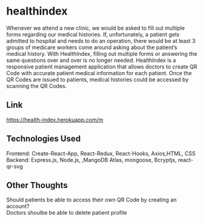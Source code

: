 # healthindex
Whenever we attend a new clinic, we would be asked to fill out multiple forms regarding our medical histories.
If, unfortunately, a patient gets admitted to hospital and needs to do an operation, there would be at least 3 
groups of medicare workers come around asking about the patient’s medical history. With HealthIndex, filling out
multiple forms or answering the same questions over and over is no longer needed. HealthIndex is a responsive 
patient management application that allows doctors to create QR Code with accurate patient medical information 
for each patient. Once the QR Codes are issued to patients, medical histories could be accessed by scanning the QR Codes.

## Link ##
https://health-index.herokuapp.com/m

## Technologies Used  ##
Frontend: Create-React-App, React-Redux, React-Hooks, Axios,HTML, CSS <br/>
Backend: Express.js, Node.js, ,MangoDB Atlas, mongoose, Bcryptjs, react-qr-svg <br/>

## Other Thoughts ##
Should patients be able to access their own QR Code by creating an account? <br/>
Doctors shoulbe be able to delete patient profile <br/>
